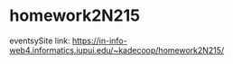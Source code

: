 # homework2N215
 eventsySite
link:
https://in-info-web4.informatics.iupui.edu/~kadecoop/homework2N215/